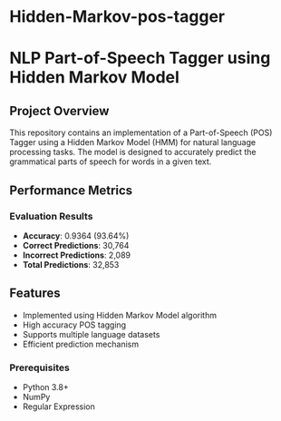 # Hidden-Markov-pos-tagger

# NLP Part-of-Speech Tagger using Hidden Markov Model

## Project Overview

This repository contains an implementation of a Part-of-Speech (POS) Tagger using a Hidden Markov Model (HMM) for natural language processing tasks. The model is designed to accurately predict the grammatical parts of speech for words in a given text.

## Performance Metrics

### Evaluation Results
- **Accuracy**: 0.9364 (93.64%)
- **Correct Predictions**: 30,764
- **Incorrect Predictions**: 2,089
- **Total Predictions**: 32,853

## Features
- Implemented using Hidden Markov Model algorithm
- High accuracy POS tagging
- Supports multiple language datasets
- Efficient prediction mechanism

### Prerequisites
- Python 3.8+
- NumPy
- Regular Expression